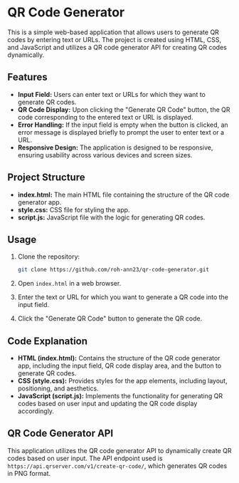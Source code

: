 # QR Code Generator

This is a simple web-based application that allows users to generate QR codes by entering text or URLs. The project is created using HTML, CSS, and JavaScript and utilizes a QR code generator API for creating QR codes dynamically.

## Features

- **Input Field:** Users can enter text or URLs for which they want to generate QR codes.
- **QR Code Display:** Upon clicking the "Generate QR Code" button, the QR code corresponding to the entered text or URL is displayed.
- **Error Handling:** If the input field is empty when the button is clicked, an error message is displayed briefly to prompt the user to enter text or a URL.
- **Responsive Design:** The application is designed to be responsive, ensuring usability across various devices and screen sizes.

## Project Structure

- **index.html:** The main HTML file containing the structure of the QR code generator app.
- **style.css:** CSS file for styling the app.
- **script.js:** JavaScript file with the logic for generating QR codes.

## Usage

1. Clone the repository:

    ```bash
    git clone https://github.com/roh-ann23/qr-code-generator.git
    ```

2. Open `index.html` in a web browser.

3. Enter the text or URL for which you want to generate a QR code into the input field.

4. Click the "Generate QR Code" button to generate the QR code.

## Code Explanation

- **HTML (index.html):** Contains the structure of the QR code generator app, including the input field, QR code display area, and the button to generate QR codes.
- **CSS (style.css):** Provides styles for the app elements, including layout, positioning, and aesthetics.
- **JavaScript (script.js):** Implements the functionality for generating QR codes based on user input and updating the QR code display accordingly.

## QR Code Generator API

This application utilizes the QR code generator API to dynamically create QR codes based on user input. The API endpoint used is `https://api.qrserver.com/v1/create-qr-code/`, which generates QR codes in PNG format.
